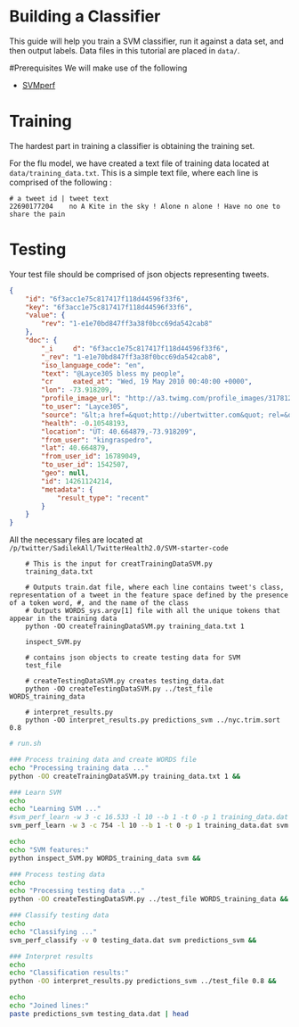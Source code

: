 Building a Classifier
=======================================
This guide will help you train a SVM classifier, run it against a data set, and then output labels.
Data files in this tutorial are placed in `data/`.


#Prerequisites
We will make use of the following 
- [ SVMperf ](http://www.cs.cornell.edu/people/tj/svm_light/svm_perf.html)

# Training
The hardest part in training a classifier is obtaining the training set.

For the flu model, we have created a text file of training data located at `data/training_data.txt`. 
This is a simple text file, where each line is comprised of the following : 
```
# a tweet id | tweet text
22690177204    no A Kite in the sky ! Alone n alone ! Have no one to share the pain
```

# Testing
Your test file should be comprised of json objects representing tweets. 

```json
{
    "id": "6f3acc1e75c817417f118d44596f33f6",
    "key": "6f3acc1e75c817417f118d44596f33f6",
    "value": {
        "rev": "1-e1e70bd847ff3a38f0bcc69da542cab8"
    },
    "doc": {
        "_i     d": "6f3acc1e75c817417f118d44596f33f6",
        "_rev": "1-e1e70bd847ff3a38f0bcc69da542cab8",
        "iso_language_code": "en",
        "text": "@Layce305 bless my people",
        "cr     eated_at": "Wed, 19 May 2010 00:40:00 +0000",
        "lon": -73.918209,
        "profile_image_url": "http://a3.twimg.com/profile_images/317812083/n12945     82050_215_normal.jpg",
        "to_user": "Layce305",
        "source": "&lt;a href=&quot;http://ubertwitter.com&quot; rel=&quot;nofollow&quot;&gt;UberTwitter&lt;/a&     gt;",
        "health": -0.10548193,
        "location": "ÜT: 40.664879,-73.918209",
        "from_user": "kingraspedro",
        "lat": 40.664879,
        "from_user_id": 16789049,
        "to_user_id": 1542507,
        "geo": null,
        "id": 14261124214,
        "metadata": {
            "result_type": "recent"
        }
    }
}
```


All the necessary files are located at `/p/twitter/SadilekAll/TwitterHealth2.0/SVM-starter-code`
```
    # This is the input for creatTrainingDataSVM.py
    training_data.txt  
  
    # Outputs train.dat file, where each line contains tweet's class, representation of a tweet in the feature space defined by the presence of a token word, #, and the name of the class
    # Outputs WORDS_sys.argv[1] file with all the unique tokens that appear in the training data
    python -OO createTrainingDataSVM.py training_data.txt 1
  
    inspect_SVM.py  

    # contains json objects to create testing data for SVM
    test_file 
    
    # createTestingDataSVM.py creates testing_data.dat
    python -OO createTestingDataSVM.py ../test_file WORDS_training_data

    # interpret_results.py 
    python -OO interpret_results.py predictions_svm ../nyc.trim.sort 0.8
```


```bash
# run.sh

### Process training data and create WORDS file
echo "Processing training data ..."
python -OO createTrainingDataSVM.py training_data.txt 1 &&

### Learn SVM
echo
echo "Learning SVM ..."
#svm_perf_learn -w 3 -c 16.533 -l 10 --b 1 -t 0 -p 1 training_data.dat svm &&
svm_perf_learn -w 3 -c 754 -l 10 --b 1 -t 0 -p 1 training_data.dat svm &&

echo
echo "SVM features:"
python inspect_SVM.py WORDS_training_data svm &&

### Process testing data
echo
echo "Processing testing data ..."
python -OO createTestingDataSVM.py ../test_file WORDS_training_data &&

### Classify testing data
echo
echo "Classifying ..."
svm_perf_classify -v 0 testing_data.dat svm predictions_svm &&

### Interpret results
echo
echo "Classification results:"
python -OO interpret_results.py predictions_svm ../test_file 0.8 &&

echo
echo "Joined lines:"
paste predictions_svm testing_data.dat | head

```
